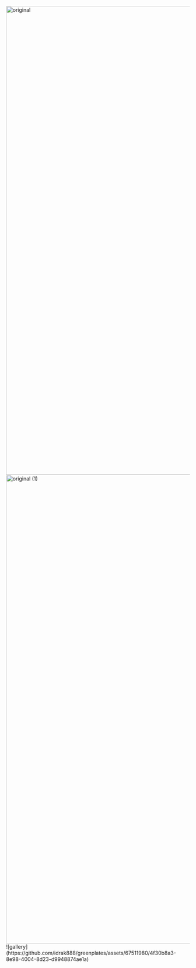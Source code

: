 <img width="1280" alt="original" src="https://github.com/idrak888/greenplates/assets/67511980/0b11896a-8e8b-4edf-8469-f7472eed6b16">
<img width="1280" alt="original (1)" src="https://github.com/idrak888/greenplates/assets/67511980/44930db0-2662-4ac8-86d6-2653dd8c9713">
![gallery](https://github.com/idrak888/greenplates/assets/67511980/4f30b8a3-8e98-4004-8d23-d9948874ae1a)
